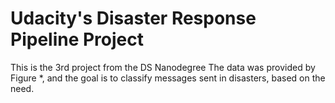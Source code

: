 # Udacity's Disaster Response Pipeline Project

This is the 3rd project from the DS Nanodegree
The data was provided by Figure *, and the goal is to classify messages sent in disasters, based on the need.
